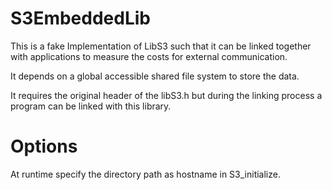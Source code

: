 # S3EmbeddedLib
This is a fake Implementation of LibS3 such that it can be linked together with applications to measure the costs for external communication.

It depends on a global accessible shared file system to store the data.

It requires the original header of the libS3.h but during the linking process a program can be linked with this library.

# Options
At runtime specify the directory path as hostname in S3_initialize.
